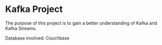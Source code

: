 # Kafka Project

The purpose of this project is to gain a better understanding of Kafka and Kafka Streams.

Database involved: Couchbase

